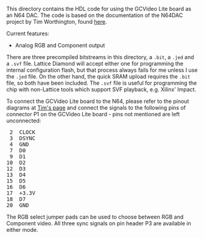 This directory contains the HDL code for using the GCVideo Lite board
as an N64 DAC. The code is based on the documentation of the N64DAC
project by Tim Worthington, found [here](http://members.optusnet.com.au/eviltim/n64rgb/n64rgb.html).

Current features:
* Analog RGB and Component output

There are three precompiled bitstreams in this directory, a `.bit`, a
`.jed` and a `.svf` file. Lattice Diamond will accept either one for programming
the internal configuration flash, but that process always fails for me
unless I use the `.jed` file. On the other hand, the quick SRAM upload
requires the `.bit` file, so both have been included. The `.svf` file
is useful for programming the chip with non-Lattice tools which
support SVF playback, e.g. Xilinx' Impact.

To connect the GCVideo Lite board to the N64, please refer to the
pinout diagrams at [Tim's page](http://members.optusnet.com.au/eviltim/n64rgb/n64rgb.html)
and connect the signals to the following pins of connector P1 on the
GCVideo Lite board - pins not mentioned are left unconnected:

<pre> 2  CLOCK
 3  DSYNC
 4  GND
 7  D0
 9  D1
10  D2
12  D3
13  D4
15  D5
16  D6
17  +3.3V
18  D7
20  GND</pre>

The RGB select jumper pads can be used to choose between RGB and
Component video. All three sync signals on pin header P3 are available
in either mode.

